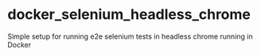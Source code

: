# docker_selenium_headless_chrome
Simple setup for running e2e selenium tests in headless chrome running in Docker
